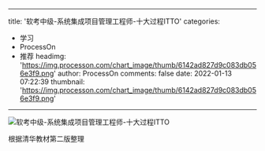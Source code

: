 
---
title: '软考中级-系统集成项目管理工程师-十大过程ITTO'
categories: 
 - 学习
 - ProcessOn
 - 推荐
headimg: 'https://img.processon.com/chart_image/thumb/6142ad827d9c083db056e3f9.png'
author: ProcessOn
comments: false
date: 2022-01-13 07:22:39
thumbnail: 'https://img.processon.com/chart_image/thumb/6142ad827d9c083db056e3f9.png'
---

<div>   
<img class="thumb" alt="软考中级-系统集成项目管理工程师-十大过程ITTO" src="https://img.processon.com/chart_image/thumb/6142ad827d9c083db056e3f9.png" referrerpolicy="no-referrer">
<p>根据清华教材第二版整理</p>  
</div>
            